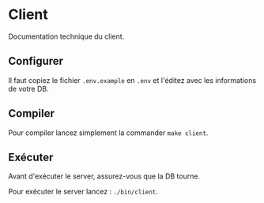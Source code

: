 # Client

Documentation technique du client.

## Configurer

Il faut  copiez le fichier `.env.example` en `.env` et l'éditez avec les informations de votre DB.

## Compiler

Pour compiler lancez simplement la commander `make client`.

## Exécuter

Avant d'exécuter le server, assurez-vous que la DB tourne.

Pour exécuter le server lancez : `./bin/client`.

